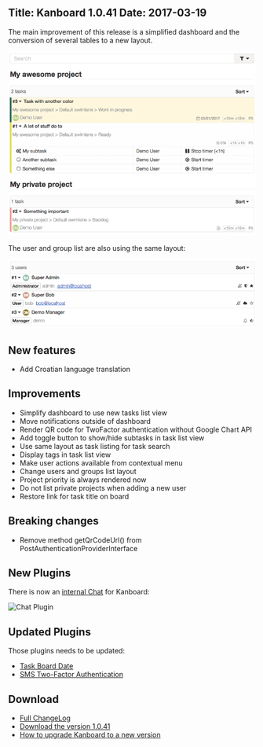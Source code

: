 Title: Kanboard 1.0.41
Date: 2017-03-19
---

The main improvement of this release is a simplified dashboard and the conversion of several tables to a new layout.

![Dashboard in version 1.0.41](/screenshots/news/1.0.41/dashboard.png)

The user and group list are also using the same layout:

![User list in version 1.0.41](/screenshots/news/1.0.41/users.png)

New features
------------

* Add Croatian language translation

Improvements
------------

* Simplify dashboard to use new tasks list view
* Move notifications outside of dashboard
* Render QR code for TwoFactor authentication without Google Chart API
* Add toggle button to show/hide subtasks in task list view
* Use same layout as task listing for task search
* Display tags in task list view
* Make user actions available from contextual menu
* Change users and groups list layout
* Project priority is always rendered now
* Do not list private projects when adding a new user
* Restore link for task title on board

Breaking changes
----------------

* Remove method getQrCodeUrl() from PostAuthenticationProviderInterface

New Plugins
-----------

There is now an [internal Chat](https://kanboard.net/plugin/chat) for Kanboard:

![Chat Plugin](https://cloud.githubusercontent.com/assets/323546/23592581/302b0d5e-01d1-11e7-96bd-ac1ff15ef0cd.png)

Updated Plugins
---------------

Those plugins needs to be updated:

- [Task Board Date](https://kanboard.net/plugin/task-board-date)
- [SMS Two-Factor Authentication](https://kanboard.net/plugin/sms-2fa)

Download
--------

- [Full ChangeLog](https://github.com/kanboard/kanboard/blob/master/ChangeLog)
- [Download the version 1.0.41](https://kanboard.net/kanboard-1.0.41.zip)
- [How to upgrade Kanboard to a new version](https://kanboard.net/documentation/update)

